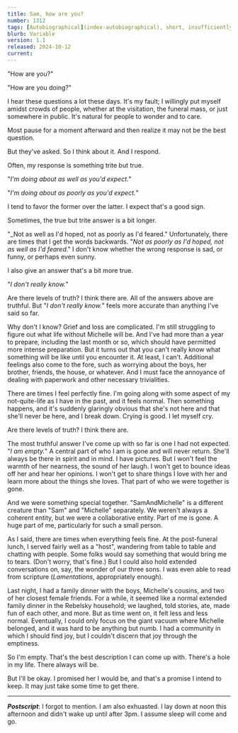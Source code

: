 ```yaml
---
title: Sam, how are you?
number: 1312
tags: [Autobiographical](index-autobiographical), short, insufficiently edited
blurb: Variable
version: 1.1
released: 2024-10-12
current: 
---
```

"How are you?"

"How are you doing?"

I hear these questions a lot these days. It's my fault; I willingly put myself amidst crowds of people, whether at the visitation, the funeral mass, or just somewhere in public. It's natural for people to wonder and to care.

Most pause for a moment afterward and then realize it may not be the best question. 

But they've asked. So I think about it. And I respond.

Often, my response is something trite but true.

"_I'm doing about as well as you'd expect._"

"_I'm doing about as poorly as you'd expect._"

I tend to favor the former over the latter. I expect that's a good sign.

Sometimes, the true but trite answer is a bit longer.

"_Not as well as I'd hoped, not as poorly as I'd feared." Unfortunately, there are times that I get the words backwards. "_Not as poorly as I'd hoped, not as well as I'd feared_." I don't know whether the wrong response is sad, or funny, or perhaps even sunny.

I also give an answer that's a bit more true.

"_I don't really know._"

Are there levels of truth? I think there are. All of the answers above are truthful. But "_I don't really know._" feels more accurate than anything I've said so far.

Why don't I know? Grief and loss are complicated. I'm still struggling to figure out what life without Michelle will be. And I've had more than a year to prepare, including the last month or so, which should have permitted more intense preparation. But it turns out that you can't really know what something will be like until you encounter it. At least, I can't. Additional feelings also come to the fore, such as worrying about the boys, her brother, friends, the house, or whatever. And I must face the annoyance of dealing with paperwork and other necessary trivialities.

There are times I feel perfectly fine. I'm going along with some aspect of my not-quite-life as I have in the past, and it feels normal. Then something happens, and it's suddenly glaringly obvious that she's not here and that she'll never be here, and I break down. Crying is good. I let myself cry.

Are there levels of truth? I think there are.

The most truthful answer I've come up with so far is one I had not expected. "_I am empty._" A central part of who I am is gone and will never return. She'll always be there in spirit and in mind. I have pictures. But I won't feel the warmth of her nearness, the sound of her laugh. I won't get to bounce ideas off  her and hear her opinions. I won't get to share things I love with her and learn more about the things she loves. That part of who we were together is gone. 

And we were something special together. "SamAndMichelle" is a different creature than "Sam" and "Michelle" separately. We weren't always a coherent entity, but we were a collaborative entity. Part of me is gone. A huge part of me, particularly for such a small person.

As I said, there are times when everything feels fine. At the post-funeral lunch, I served fairly well as a "host", wandering from table to table and chatting with people. Some folks would say something that would bring me to tears. (Don't worry, that's fine.) But I could also hold extended conversations on, say, the wonder of our three sons. I was even able to read from scripture (_Lamentations_, appropriately enough).

Last night, I had a family dinner with the boys, Michelle's cousins, and two of her closest female friends. For a while, it seemed like a normal extended family dinner in the Rebelsky household; we laughed, told stories, ate, made fun of each other, and more. But as time went on, it felt less and less normal. Eventually, I could only focus on the giant vacuum where Michelle belonged, and it was hard to be anything but numb. I had a community in which I should find joy, but I couldn't discern that joy through the emptiness.

So I'm empty. That's the best description I can come up with. There's a hole in my life. There always will be.

But I'll be okay. I promised her I would be, and that's a promise I intend to keep. It may just take some time to get there.

---

**_Postscript_**: I forgot to mention. I am also exhuasted. I lay down at noon this afternoon and didn't wake up until after 3pm. I assume sleep will come and go.
